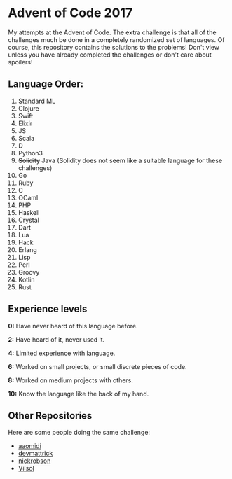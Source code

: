 # Advent of Code 2017

My attempts at the Advent of Code. The extra challenge is that all of the challenges much be done in a completely randomized set of languages. Of course, this repository contains the solutions to the problems! Don't view unless you have already completed the challenges or don't care about spoilers!

## Language Order:

1. Standard ML
2. Clojure
3. Swift
4. Elixir
5. JS
6. Scala
7. D
8. Python3
9. ~~Solidity~~ Java (Solidity does not seem like a suitable language for these challenges)
10. Go
11. Ruby
12. C
13. OCaml
14. PHP
15. Haskell
16. Crystal
17. Dart
18. Lua
19. Hack
20. Erlang
21. Lisp
22. Perl
23. Groovy
24. Kotlin
25. Rust

## Experience levels

**0:** Have never heard of this language before.

**2:** Have heard of it, never used it.

**4:** Limited experience with language.

**6:** Worked on small projects, or small discrete pieces of code.

**8:** Worked on medium projects with others.

**10:** Know the language like the back of my hand.

## Other Repositories
Here are some people doing the same challenge:

* [aaomidi](https://github.com/aaomidi/Advent-of-Code-2017)
* [devmattrick](https://github.com/devmattrick/AdventOfCode2017)
* [nickrobson](https://github.com/nickrobson/adventofcode-2017)
* [Vilsol](https://github.com/Vilsol/AdventOfCode2017)
